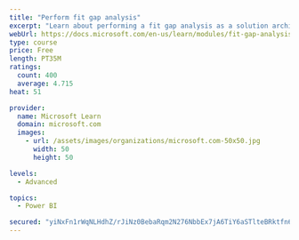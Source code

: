 ```yaml
---
title: "Perform fit gap analysis"
excerpt: "Learn about performing a fit gap analysis as a solution architect for Dynamics 365 and Microsoft Power Platform."
webUrl: https://docs.microsoft.com/en-us/learn/modules/fit-gap-analysis/
type: course
price: Free
length: PT35M
ratings:
  count: 400
  average: 4.715
heat: 51

provider:
  name: Microsoft Learn
  domain: microsoft.com
  images:
    - url: /assets/images/organizations/microsoft.com-50x50.jpg
      width: 50
      height: 50

levels:
  - Advanced

topics:
  - Power BI

secured: "yiNxFn1rWqNLHdhZ/rJiNz0BebaRqm2N276NbbEx7jA6TiY6aSTlteBRktfn6XXzhZuzztDFgoVqK2//AdJZHjlVr272F3S6lYqiqLXLFeiKAEbvIujdLCaMxHiOdPKgOkoofkdi68okFELNdAKfIG5/uSJvVZjairjMtBaEORh+//nYlZ6nMRoHUaqQwCXQUdE3xXvpooiBfvt3Zo4qq21lLFA9iq+Kksj4z8j4Fxjjj9wgk8Ob8KUqowDi+jvXNHUqRbdQL7mz3jtkMUydmrxDkELiaYGrp91s0vx9FeUQqQVfhpb0nWKjcG7/J3qPOQNZgzC4esjtthuDowIMPv3zRppriqGFQ4UzdGRfCD5z3p663BjAcwDRwS+o4CxcROefaygqD+b8qM1NY060KbUWBKEHvcccdcNQ+RyfIQ8=;5McvTv2jIM+6Ydk46Mrj5A=="
---
```


